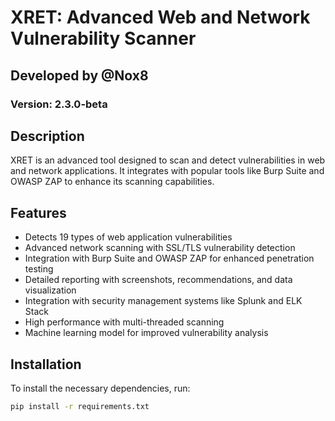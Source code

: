 # XRET: Advanced Web and Network Vulnerability Scanner

## Developed by @Nox8

### Version: 2.3.0-beta

## Description
XRET is an advanced tool designed to scan and detect vulnerabilities in web and network applications. It integrates with popular tools like Burp Suite and OWASP ZAP to enhance its scanning capabilities.

## Features
- Detects 19 types of web application vulnerabilities
- Advanced network scanning with SSL/TLS vulnerability detection
- Integration with Burp Suite and OWASP ZAP for enhanced penetration testing
- Detailed reporting with screenshots, recommendations, and data visualization
- Integration with security management systems like Splunk and ELK Stack
- High performance with multi-threaded scanning
- Machine learning model for improved vulnerability analysis

## Installation
To install the necessary dependencies, run:
```sh
pip install -r requirements.txt
